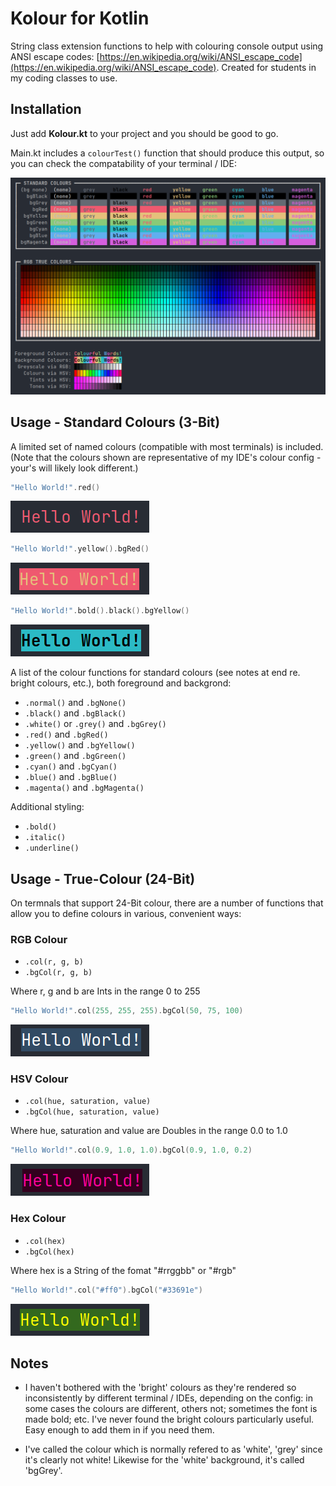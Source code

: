 # Kolour for Kotlin

String class extension functions to help with colouring console output using ANSI escape codes: [https://en.wikipedia.org/wiki/ANSI_escape_code](https://en.wikipedia.org/wiki/ANSI_escape_code). Created for students in my coding classes to use.

## Installation

Just add **Kolour.kt** to your project and you should be good to go.

Main.kt includes a ```colourTest()``` function that should produce this output, so you can check the compatability of your terminal / IDE:

![Colour Test](images/ColourTest.png)

## Usage - Standard Colours (3-Bit)

A limited set of named colours (compatible with most terminals) is included. (Note that the colours shown are representative of my IDE's colour config - your's will likely look different.)

```kotlin
"Hello World!".red()
```

![Red text](images/red.png)

```kotlin
"Hello World!".yellow().bgRed()
```

![Yellow text on red](images/yelRed.png)

```kotlin
"Hello World!".bold().black().bgYellow()
```

![Bold black text on yellow](images/blkCynBld.png)

A list of the colour functions for standard colours (see notes at end re. bright colours, etc.), both foreground and backgrond:

- ```.normal()``` and ```.bgNone()```
- ```.black()``` and ```.bgBlack()```
- ```.white()``` or ```.grey()``` and ```.bgGrey()```
- ```.red()``` and ```.bgRed()```
- ```.yellow()``` and ```.bgYellow()```
- ```.green()``` and ```.bgGreen()```
- ```.cyan()``` and ```.bgCyan()```
- ```.blue()``` and ```.bgBlue()```
- ```.magenta()``` and ```.bgMagenta()```

Additional styling:

- ```.bold()```
- ```.italic()```
- ```.underline()```

## Usage - True-Colour (24-Bit)

On termnals that support 24-Bit colour, there are a number of functions that allow you to define colours in various, convenient ways:

### RGB Colour

- ```.col(r, g, b)```
- ```.bgCol(r, g, b)```

Where r, g and b are Ints in the range 0 to 255

```kotlin
"Hello World!".col(255, 255, 255).bgCol(50, 75, 100)
```

![White text on blue via RGB](images/whtBlu.png)

### HSV Colour

- ```.col(hue, saturation, value)```
- ```.bgCol(hue, saturation, value)```

Where hue, saturation and value are Doubles in the range 0.0 to 1.0

```kotlin
"Hello World!".col(0.9, 1.0, 1.0).bgCol(0.9, 1.0, 0.2)
```

![Pink text on pink](images/pnkPnk.png)

### Hex Colour

- ```.col(hex)```
- ```.bgCol(hex)```

Where hex is a String of the fomat "#rrggbb" or "#rgb"

```kotlin
"Hello World!".col("#ff0").bgCol("#33691e")
```

![Yellow text on green](images/yelGrn.png)


## Notes

- I haven't bothered with the 'bright' colours as they're rendered so inconsistently by different terminal / IDEs, depending on the config: in some cases the colours are different, others not; sometimes the font is made bold; etc. I've never found the bright colours particularly useful. Easy enough to add them in if you need them.

- I've called the colour which is normally refered to as 'white', 'grey' since it's clearly not white! Likewise for the 'white' background, it's called 'bgGrey'.
